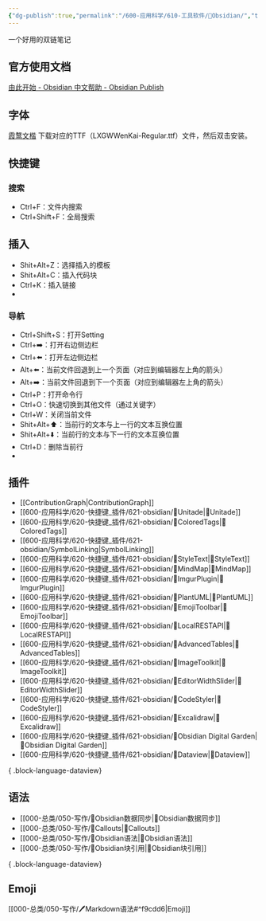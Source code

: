 ```yaml
---
{"dg-publish":true,"permalink":"/600-应用科学/610-工具软件/💎Obsidian/","tags":["Obsidian"],"noteIcon":""}
---
```



一个好用的双链笔记

## 官方使用文档
[由此开始 - Obsidian 中文帮助 - Obsidian Publish](https://publish.obsidian.md/help-zh/%E7%94%B1%E6%AD%A4%E5%BC%80%E5%A7%8B)

## 字体
[霞鹜文楷](https://github.com/lxgw/LxgwWenKai/releases)
下载对应的TTF（LXGWWenKai-Regular.ttf）文件，然后双击安装。


## 快捷键

### 搜索
- Ctrl+F：文件内搜索
- Ctrl+Shift+F：全局搜索

## 插入
- Shit+Alt+Z：选择插入的模板
- Shit+Alt+C：插入代码块
- Ctrl+K：插入链接
- 

### 导航
- Ctrl+Shift+S：打开Setting
- Ctrl+➡️：打开右边侧边栏
- Ctrl+⬅️：打开左边侧边栏
- Alt+⬅️：当前文件回退到上一个页面（对应到编辑器左上角的箭头）
- Alt+➡️：当前文件回退到下一个页面（对应到编辑器左上角的箭头）
- Ctrl+P：打开命令行
- Ctrl+O：快速切换到其他文件（通过关键字）
- Ctrl+W：关闭当前文件
- Shit+Alt+⬆️：当前行的文本与上一行的文本互换位置
- Shit+Alt+⬇️：当前行的文本与下一行的文本互换位置
- Ctrl+D：删除当前行
- 







## 插件
- [[ContributionGraph\|ContributionGraph]]
- [[600-应用科学/620-快捷键_插件/621-obsidian/🔌Unitade\|🔌Unitade]]
- [[600-应用科学/620-快捷键_插件/621-obsidian/🔌ColoredTags\|🔌ColoredTags]]
- [[600-应用科学/620-快捷键_插件/621-obsidian/SymbolLinking\|SymbolLinking]]
- [[600-应用科学/620-快捷键_插件/621-obsidian/🔌StyleText\|🔌StyleText]]
- [[600-应用科学/620-快捷键_插件/621-obsidian/🔌MindMap\|🔌MindMap]]
- [[600-应用科学/620-快捷键_插件/621-obsidian/🔌ImgurPlugin\|🔌ImgurPlugin]]
- [[600-应用科学/620-快捷键_插件/621-obsidian/🔌PlantUML\|🔌PlantUML]]
- [[600-应用科学/620-快捷键_插件/621-obsidian/🔌EmojiToolbar\|🔌EmojiToolbar]]
- [[600-应用科学/620-快捷键_插件/621-obsidian/🔌LocalRESTAPI\|🔌LocalRESTAPI]]
- [[600-应用科学/620-快捷键_插件/621-obsidian/🔌AdvancedTables\|🔌AdvancedTables]]
- [[600-应用科学/620-快捷键_插件/621-obsidian/🔌ImageToolkit\|🔌ImageToolkit]]
- [[600-应用科学/620-快捷键_插件/621-obsidian/🔌EditorWidthSlider\|🔌EditorWidthSlider]]
- [[600-应用科学/620-快捷键_插件/621-obsidian/🔌CodeStyler\|🔌CodeStyler]]
- [[600-应用科学/620-快捷键_插件/621-obsidian/🔌Excalidraw\|🔌Excalidraw]]
- [[600-应用科学/620-快捷键_插件/621-obsidian/🔌Obsidian Digital Garden\|🔌Obsidian Digital Garden]]
- [[600-应用科学/620-快捷键_插件/621-obsidian/🔌Dataview\|🔌Dataview]]

{ .block-language-dataview}


## 语法
- [[000-总类/050-写作/💎Obsidian数据同步\|💎Obsidian数据同步]]
- [[000-总类/050-写作/💎Callouts\|💎Callouts]]
- [[000-总类/050-写作/💎Obsidian语法\|💎Obsidian语法]]
- [[000-总类/050-写作/💎Obsidian块引用\|💎Obsidian块引用]]

{ .block-language-dataview}


## Emoji
[[000-总类/050-写作/🖊️Markdown语法#^f9cdd6\|Emoji]]

